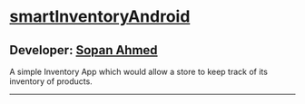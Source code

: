 # [smartInventoryAndroid][published url]
## Developer: [Sopan Ahmed][instructor url]

A simple Inventory App which would allow a store to keep track of its inventory of products. 


------

[published url]: https://github.com/gitproject09/smartInventoryAndroid
[instructor url]: https://github.com/gitproject09
